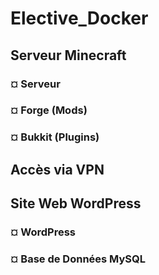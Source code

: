 # Elective_Docker

## Serveur Minecraft

### ¤ Serveur



### ¤ Forge (Mods)



### ¤ Bukkit (Plugins)



## Accès via VPN



## Site Web WordPress



### ¤ WordPress



### ¤ Base de Données MySQL


